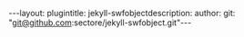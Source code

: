 ---layout: plugintitle: jekyll-swfobjectdescription: author: git: "git@github.com:sectore/jekyll-swfobject.git"---